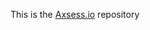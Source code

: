 This is the <a href=https://axsess.io>Axsess.io</a> repository

<!---
axsess/axsess is a ✨ special ✨ repository because its `README.md` (this file) appears on your GitHub profile.
You can click the Preview link to take a look at your changes.
--->
